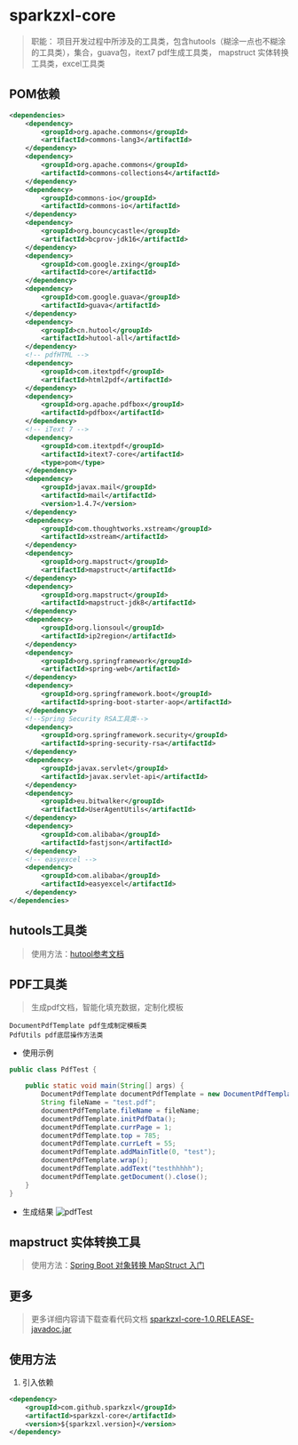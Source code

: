 # sparkzxl-core

> 职能：
> 项目开发过程中所涉及的工具类，包含hutools（糊涂一点也不糊涂的工具类），集合，guava包，itext7 pdf生成工具类，
> mapstruct 实体转换工具类，excel工具类

## POM依赖

```xml
<dependencies>
    <dependency>
        <groupId>org.apache.commons</groupId>
        <artifactId>commons-lang3</artifactId>
    </dependency>
    <dependency>
        <groupId>org.apache.commons</groupId>
        <artifactId>commons-collections4</artifactId>
    </dependency>
    <dependency>
        <groupId>commons-io</groupId>
        <artifactId>commons-io</artifactId>
    </dependency>
    <dependency>
        <groupId>org.bouncycastle</groupId>
        <artifactId>bcprov-jdk16</artifactId>
    </dependency>
    <dependency>
        <groupId>com.google.zxing</groupId>
        <artifactId>core</artifactId>
    </dependency>
    <dependency>
        <groupId>com.google.guava</groupId>
        <artifactId>guava</artifactId>
    </dependency>
    <dependency>
        <groupId>cn.hutool</groupId>
        <artifactId>hutool-all</artifactId>
    </dependency>
    <!-- pdfHTML -->
    <dependency>
        <groupId>com.itextpdf</groupId>
        <artifactId>html2pdf</artifactId>
    </dependency>
    <dependency>
        <groupId>org.apache.pdfbox</groupId>
        <artifactId>pdfbox</artifactId>
    </dependency>
    <!-- iText 7 -->
    <dependency>
        <groupId>com.itextpdf</groupId>
        <artifactId>itext7-core</artifactId>
        <type>pom</type>
    </dependency>
    <dependency>
        <groupId>javax.mail</groupId>
        <artifactId>mail</artifactId>
        <version>1.4.7</version>
    </dependency>
    <dependency>
        <groupId>com.thoughtworks.xstream</groupId>
        <artifactId>xstream</artifactId>
    </dependency>
    <dependency>
        <groupId>org.mapstruct</groupId>
        <artifactId>mapstruct</artifactId>
    </dependency>
    <dependency>
        <groupId>org.mapstruct</groupId>
        <artifactId>mapstruct-jdk8</artifactId>
    </dependency>
    <dependency>
        <groupId>org.lionsoul</groupId>
        <artifactId>ip2region</artifactId>
    </dependency>
    <dependency>
        <groupId>org.springframework</groupId>
        <artifactId>spring-web</artifactId>
    </dependency>
    <dependency>
        <groupId>org.springframework.boot</groupId>
        <artifactId>spring-boot-starter-aop</artifactId>
    </dependency>
    <!--Spring Security RSA工具类-->
    <dependency>
        <groupId>org.springframework.security</groupId>
        <artifactId>spring-security-rsa</artifactId>
    </dependency>
    <dependency>
        <groupId>javax.servlet</groupId>
        <artifactId>javax.servlet-api</artifactId>
    </dependency>
    <dependency>
        <groupId>eu.bitwalker</groupId>
        <artifactId>UserAgentUtils</artifactId>
    </dependency>
    <dependency>
        <groupId>com.alibaba</groupId>
        <artifactId>fastjson</artifactId>
    </dependency>
    <!-- easyexcel -->
    <dependency>
        <groupId>com.alibaba</groupId>
        <artifactId>easyexcel</artifactId>
    </dependency>
</dependencies>
```

## hutools工具类

> 使用方法：[hutool参考文档](https://hutool.cn/docs/)

## PDF工具类

> 生成pdf文档，智能化填充数据，定制化模板

```text
DocumentPdfTemplate pdf生成制定模板类
PdfUtils pdf底层操作方法类
```

- 使用示例

```java
public class PdfTest {

    public static void main(String[] args) {
        DocumentPdfTemplate documentPdfTemplate = new DocumentPdfTemplate();
        String fileName = "test.pdf";
        documentPdfTemplate.fileName = fileName;
        documentPdfTemplate.initPdfData();
        documentPdfTemplate.currPage = 1;
        documentPdfTemplate.top = 785;
        documentPdfTemplate.currLeft = 55;
        documentPdfTemplate.addMainTitle(0, "test");
        documentPdfTemplate.wrap();
        documentPdfTemplate.addText("testhhhhh");
        documentPdfTemplate.getDocument().close();
    }
}
```

- 生成结果
  ![pdfTest](https://oss.sparkzxl.top/images/pdfTest.jpg)

## mapstruct 实体转换工具

> 使用方法：[Spring Boot 对象转换 MapStruct 入门](http://www.iocoder.cn/Spring-Boot/MapStruct/?self)

## 更多

> 更多详细内容请下载查看代码文档
> [sparkzxl-core-1.0.RELEASE-javadoc.jar](http://47.114.40.129:8764/repository/maven-releases/com/sparkzxl/sparkzxl-core/1.0.RELEASE/sparkzxl-core-1.0.RELEASE-javadoc.jar)

## 使用方法

1. 引入依赖

```xml
<dependency>
    <groupId>com.github.sparkzxl</groupId>
    <artifactId>sparkzxl-core</artifactId>
    <version>${sparkzxl.version}</version>
</dependency>
```
